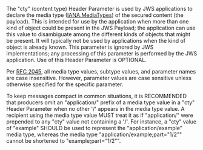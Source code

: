 The "cty" (content type) Header Parameter is used by JWS applications to
declare the media type ([IANA.MediaTypes][]) of the secured content (the
payload). This is intended for use by the application when more than one kind
of object could be present in the JWS Payload; the application can use this
value to disambiguate among the different kinds of objects that might be
present. It will typically not be used by applications when the kind of object
is already known. This parameter is ignored by JWS implementations; any
processing of this parameter is performed by the JWS application. Use of this
Header Parameter is OPTIONAL.

Per [RFC 2045][], all media type values, subtype values, and parameter names
are case insensitive. However, parameter values are case sensitive unless
otherwise specified for the specific parameter.

To keep messages compact in common situations, it is RECOMMENDED that producers
omit an "application/" prefix of a media type value in a "cty" Header Parameter
when no other '/' appears in the media type value. A recipient using the media
type value MUST treat it as if "application/" were prepended to any "cty" value
not containing a '/'. For instance, a "cty" value of "example" SHOULD be used
to represent the "application/example" media type, whereas the media type
"application/example;part="1/2"" cannot be shortened to "example;part="1/2"".

[IANA.MediaTypes]: https://www.iana.org/assignments/media-types/media-types.xhtml
[RFC 2045]: https://tools.ietf.org/html/rfc2045

